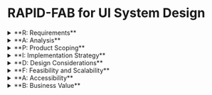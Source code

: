# RAPID-FAB for UI System Design

<details>
<summary>**R: Requirements**</summary>

- **Functional**:
  - Define UI components required.
  - Specify interactions and behaviors.
  - Identify target devices/browsers.
  
- **Non-Functional**:
  - Responsiveness.
  - Accessibility requirements (e.g., WCAG compliance).
  - Performance targets (e.g., load time, FPS).
</details>

<details>
<summary>**A: Analysis**</summary>

- Compare different UI frameworks/libraries.
- Evaluate component reusability.
- Analyze potential trade-offs (e.g., between performance and ease of use).
</details>

<details>
<summary>**P: Product Scoping**</summary>

- Define the scope of UI components (what’s included/excluded).
- Outline interaction patterns (e.g., modal dialogs, forms).
- Specify design system elements (e.g., typography, color schemes).
</details>

<details>
<summary>**I: Implementation Strategy**</summary>

- Define the component architecture (e.g., atomic design).
- Plan state management (e.g., Redux, Context API).
- Detail integration points with back-end services or APIs.
</details>

<details>
<summary>**D: Design Considerations**</summary>

- **Performance**:
  - Optimize rendering paths (e.g., virtual DOM, avoiding re-renders).
  - Implement lazy loading and code splitting.
  - Use memoization to avoid unnecessary calculations.
  - Apply efficient animation techniques (e.g., CSS transitions, GPU acceleration).

- **Accessibility**:
  - Use semantic HTML.
  - Ensure keyboard navigation.
  - Apply ARIA roles appropriately.
  - Validate color contrast and text readability.
</details>

<details>
<summary>**F: Feasibility and Scalability**</summary>

- Ensure UI components can scale with increasing data and user interactions.
- Consider future extensibility of the design system.
- Plan for internationalization/localization if needed.
</details>

<details>
<summary>**A: Accessibility**</summary>

- Reinforce the use of ARIA standards.
- Ensure screen reader compatibility.
- Address any accessibility issues during the design and development phases.
- Regularly audit the UI for accessibility improvements.
</details>

<details>
<summary>**B: Business Value**</summary>

- Connect the UI design decisions to business goals (e.g., user engagement, conversion rates).
- Evaluate the ROI of implementing certain UI features.
- Consider how UI design can impact brand perception.
</details>
